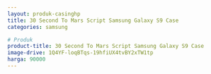 ```yaml
---
layout: produk-casinghp
title: 30 Second To Mars Script Samsung Galaxy S9 Case
categories: samsung

# Produk
product-title: 30 Second To Mars Script Samsung Galaxy S9 Case
image-drive: 1Q4YF-loqBTqs-19hfiUX4tvBY2xTW1tp
harga: 90000
---
```

